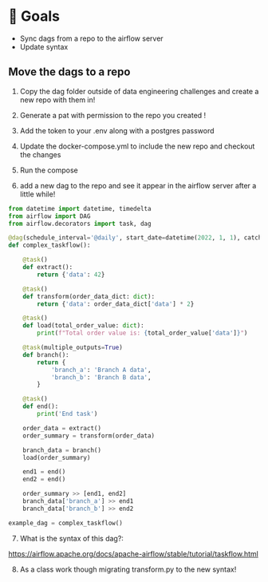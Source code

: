 # 🎯 Goals

- Sync dags from a repo to the airflow server
- Update syntax

## Move the dags to a repo

1. Copy the dag folder outside of data engineering challenges and create a new repo with them in!

2. Generate a pat with permission to the repo you created !

3. Add the token to your .env along with a postgres password

4. Update the docker-compose.yml to include the new repo and checkout the changes

5. Run the compose

6. add a new dag to the repo and see it appear in the airflow server after a little while!

```python
from datetime import datetime, timedelta
from airflow import DAG
from airflow.decorators import task, dag

@dag(schedule_interval='@daily', start_date=datetime(2022, 1, 1), catchup=False)
def complex_taskflow():

    @task()
    def extract():
        return {'data': 42}

    @task()
    def transform(order_data_dict: dict):
        return {'data': order_data_dict['data'] * 2}

    @task()
    def load(total_order_value: dict):
        print(f"Total order value is: {total_order_value['data']}")

    @task(multiple_outputs=True)
    def branch():
        return {
            'branch_a': 'Branch A data',
            'branch_b': 'Branch B data',
        }

    @task()
    def end():
        print('End task')

    order_data = extract()
    order_summary = transform(order_data)

    branch_data = branch()
    load(order_summary)

    end1 = end()
    end2 = end()

    order_summary >> [end1, end2]
    branch_data['branch_a'] >> end1
    branch_data['branch_b'] >> end2

example_dag = complex_taskflow()
```

7. What is the syntax of this dag?:

https://airflow.apache.org/docs/apache-airflow/stable/tutorial/taskflow.html

8. As a class work though migrating transform.py to the new syntax!
